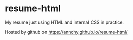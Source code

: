 # resume-html
My resume just using HTML and internal CSS in practice.

Hosted by github on https://annchy.github.io/resume-html/

